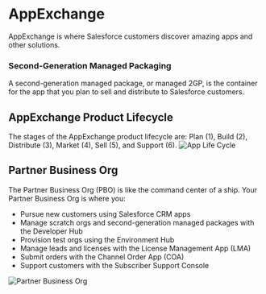 # AppExchange
AppExchange is where Salesforce customers discover amazing apps and other solutions.

### Second-Generation Managed Packaging
A second-generation managed package, or managed 2GP, is the container for the app that you plan to sell and distribute to Salesforce customers.

## AppExchange Product Lifecycle
The stages of the AppExchange product lifecycle are: Plan (1), Build (2), Distribute (3), Market (4), Sell (5), and Support (6).
![App Life Cycle](https://res.cloudinary.com/hy4kyit2a/f_auto,fl_lossy,q_70/learn/modules/isvforce_basics/isvforce_basics_product_lifecycle/images/e63cac7738c2ffb7e97246e9b56ccaf7_appex-partner-basics-u-2-3-appex-prod-lifecycle.png)

## Partner Business Org
The Partner Business Org (PBO) is like the command center of a ship. Your Partner Business Org is where you:

- Pursue new customers using Salesforce CRM apps
- Manage scratch orgs and second-generation managed packages with the Developer Hub
- Provision test orgs using the Environment Hub
- Manage leads and licenses with the License Management App (LMA)
- Submit orders with the Channel Order App (COA)
- Support customers with the Subscriber Support Console

![Partner Business Org](https://res.cloudinary.com/hy4kyit2a/f_auto,fl_lossy,q_70/learn/modules/isvforce_basics/isvforce_basics_tools_resources/images/507b230ceb406df143bbedde8c27fc01_appex-partner-basics-u-3-1-pbo.png)